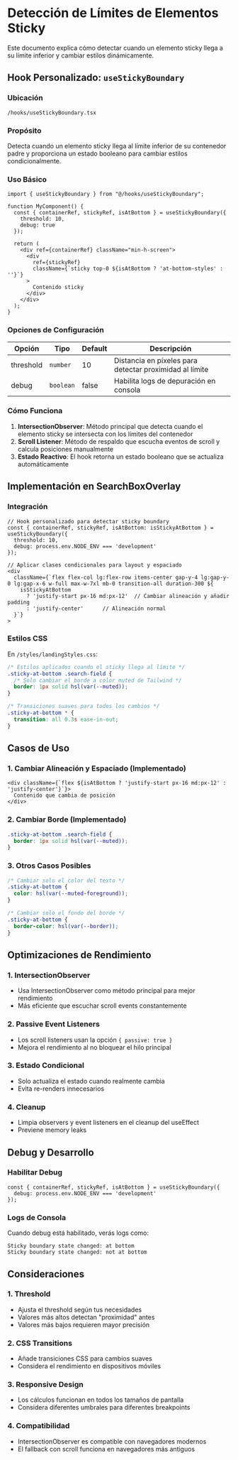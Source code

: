 # Detección de Límites de Elementos Sticky

Este documento explica cómo detectar cuando un elemento sticky llega a su límite inferior y cambiar estilos dinámicamente.

## Hook Personalizado: `useStickyBoundary`

### Ubicación
`/hooks/useStickyBoundary.tsx`

### Propósito
Detecta cuando un elemento sticky llega al límite inferior de su contenedor padre y proporciona un estado booleano para cambiar estilos condicionalmente.

### Uso Básico

```tsx
import { useStickyBoundary } from "@/hooks/useStickyBoundary";

function MyComponent() {
  const { containerRef, stickyRef, isAtBottom } = useStickyBoundary({ 
    threshold: 10, 
    debug: true 
  });

  return (
    <div ref={containerRef} className="min-h-screen">
      <div 
        ref={stickyRef} 
        className={`sticky top-0 ${isAtBottom ? 'at-bottom-styles' : ''}`}
      >
        Contenido sticky
      </div>
    </div>
  );
}
```

### Opciones de Configuración

| Opción    | Tipo      | Default | Descripción |
|-----------|-----------|---------|-------------|
| threshold | `number`  | 10      | Distancia en píxeles para detectar proximidad al límite |
| debug     | `boolean` | false   | Habilita logs de depuración en consola |

### Cómo Funciona

1. **IntersectionObserver**: Método principal que detecta cuando el elemento sticky se intersecta con los límites del contenedor
2. **Scroll Listener**: Método de respaldo que escucha eventos de scroll y calcula posiciones manualmente
3. **Estado Reactivo**: El hook retorna un estado booleano que se actualiza automáticamente

## Implementación en SearchBoxOverlay

### Integración
```tsx
// Hook personalizado para detectar sticky boundary
const { containerRef, stickyRef, isAtBottom: isStickyAtBottom } = useStickyBoundary({ 
  threshold: 10, 
  debug: process.env.NODE_ENV === 'development'
});

// Aplicar clases condicionales para layout y espaciado
<div 
  className={`flex flex-col lg:flex-row items-center gap-y-4 lg:gap-y-0 lg:gap-x-6 w-full max-w-7xl mb-0 transition-all duration-300 ${
    isStickyAtBottom 
      ? 'justify-start px-16 md:px-12'  // Cambiar alineación y añadir padding
      : 'justify-center'      // Alineación normal
  }`}
>
```

### Estilos CSS

En `/styles/landingStyles.css`:

```css
/* Estilos aplicados cuando el sticky llega al límite */
.sticky-at-bottom .search-field {
  /* Solo cambiar el borde a color muted de Tailwind */
  border: 1px solid hsl(var(--muted));
}

/* Transiciones suaves para todos los cambios */
.sticky-at-bottom * {
  transition: all 0.3s ease-in-out;
}
```

## Casos de Uso

### 1. Cambiar Alineación y Espaciado (Implementado)
```tsx
<div className={`flex ${isAtBottom ? 'justify-start px-16 md:px-12' : 'justify-center'}`}>
  Contenido que cambia de posición
</div>
```

### 2. Cambiar Borde (Implementado)
```css
.sticky-at-bottom .search-field {
  border: 1px solid hsl(var(--muted));
}
```

### 3. Otros Casos Posibles
```css
/* Cambiar solo el color del texto */
.sticky-at-bottom {
  color: hsl(var(--muted-foreground));
}

/* Cambiar solo el fondo del borde */
.sticky-at-bottom {
  border-color: hsl(var(--border));
}
```

## Optimizaciones de Rendimiento

### 1. IntersectionObserver
- Usa IntersectionObserver como método principal para mejor rendimiento
- Más eficiente que escuchar scroll events constantemente

### 2. Passive Event Listeners
- Los scroll listeners usan la opción `{ passive: true }`
- Mejora el rendimiento al no bloquear el hilo principal

### 3. Estado Condicional
- Solo actualiza el estado cuando realmente cambia
- Evita re-renders innecesarios

### 4. Cleanup
- Limpia observers y event listeners en el cleanup del useEffect
- Previene memory leaks

## Debug y Desarrollo

### Habilitar Debug
```tsx
const { containerRef, stickyRef, isAtBottom } = useStickyBoundary({ 
  debug: process.env.NODE_ENV === 'development'
});
```

### Logs de Consola
Cuando debug está habilitado, verás logs como:
```
Sticky boundary state changed: at bottom
Sticky boundary state changed: not at bottom
```

## Consideraciones

### 1. Threshold
- Ajusta el threshold según tus necesidades
- Valores más altos detectan "proximidad" antes
- Valores más bajos requieren mayor precisión

### 2. CSS Transitions
- Añade transiciones CSS para cambios suaves
- Considera el rendimiento en dispositivos móviles

### 3. Responsive Design
- Los cálculos funcionan en todos los tamaños de pantalla
- Considera diferentes umbrales para diferentes breakpoints

### 4. Compatibilidad
- IntersectionObserver es compatible con navegadores modernos
- El fallback con scroll funciona en navegadores más antiguos
